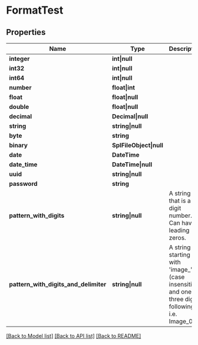 # FormatTest

## Properties

Name | Type | Description | Notes
------------ | ------------- | ------------- | -------------
**integer** | **int&vert;null** |  | [optional]
**int32** | **int&vert;null** |  | [optional]
**int64** | **int&vert;null** |  | [optional]
**number** | **float&vert;int** |  |
**float** | **float&vert;null** |  | [optional]
**double** | **float&vert;null** |  | [optional]
**decimal** | **Decimal&vert;null** |  | [optional]
**string** | **string&vert;null** |  | [optional]
**byte** | **string** |  |
**binary** | **SplFileObject&vert;null** |  | [optional]
**date** | **DateTime** |  |
**date_time** | **DateTime&vert;null** |  | [optional]
**uuid** | **string&vert;null** |  | [optional]
**password** | **string** |  |
**pattern_with_digits** | **string&vert;null** | A string that is a 10 digit number. Can have leading zeros. | [optional]
**pattern_with_digits_and_delimiter** | **string&vert;null** | A string starting with &#39;image_&#39; (case insensitive) and one to three digits following i.e. Image_01. | [optional]

[[Back to Model list]](../../README.md#models) [[Back to API list]](../../README.md#api-endpoints) [[Back to README]](../../README.md)
